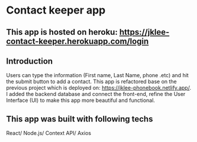 # Contact keeper app

## This app is hosted on heroku: https://jklee-contact-keeper.herokuapp.com/login

## Introduction 
Users can type the information (First name, Last Name, phone .etc) and hit the submit button to add a contact. This app is refactored base on the previous project which is deployed on: https://jklee-phonebook.netlify.app/. I added the backend database and connect the front-end, refine the User Interface (UI) to make this app more beautiful and functional.

## This app was built with following techs
React/ Node.js/ Context API/ Axios